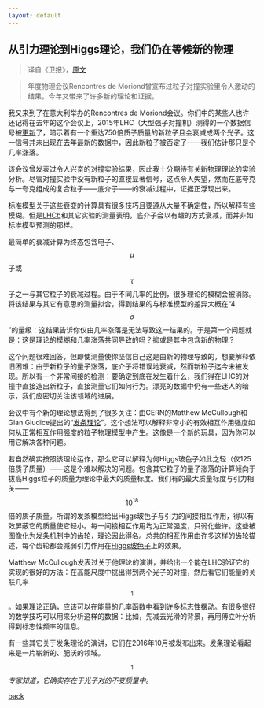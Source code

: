 ```yaml
---
layout: default
---
```

<script src="https://cdn.mathjax.org/mathjax/latest/MathJax.js?config=TeX-AMS-MML_HTMLorMML" type="text/javascript"></script>

## 从引力理论到Higgs理论，我们仍在等候新的物理

>译自《卫报》，[原文][2]

> 年度物理会议Rencontres de Moriond曾宣布过粒子对撞实验里令人激动的结果，今年又带来了许多新的理论和证据。

我又来到了在意大利举办的Rencontres de Moriond会议。你们中的某些人也许还记得在去年的这个会议上，2015年LHC（大型强子对撞机）测得的一个数据信号被[更新][3]了，暗示着有一个重达750倍质子质量的新粒子且会衰减成两个光子。这一信号并未出现在去年最新的数据中，因此新粒子被否定了——我们估计那只是个几率涨落。

该会议曾发表过令人兴奋的对撞实验结果，因此我十分期待有关新物理理论的实验分析。尽管对撞实验中没有新粒子的直接显著信号，这点令人失望，然而在底夸克与一夸克组成的复合粒子——底介子——的衰减过程中，证据正浮现出来。

标准模型关于这些衰变的计算具有很多技巧且要遵从大量不确定性，所以解释有些模糊。但是[LHCb][4]和其它实验的测量表明，底介子会以有趣的方式衰减，而并非如标准模型预测的那样。

最简单的衰减计算为终态包含电子、$$\mu$$子或$$\tau$$子之一与其它粒子的衰减过程。由于不同几率的比例，很多理论的模糊会被消除。将该结果与其它有意思的测量拟合，得到结果的与标准模型的差异大概在“4$$\sigma$$”的量级：这结果告诉你仅由几率涨落是无法导致这一结果的。于是第一个问题就是：这是理论的模糊和几率涨落共同导致的吗？抑或是其中包含新的物理？

这个问题很难回答，但即使测量使你坚信自己这是由新的物理导致的，想要解释依旧困难：由于新粒子的量子涨落，底介子将错误地衰减，然而新粒子迄今未被发现。所以有一个非常间接的检测：要确定到底在发生着什么，我们得在LHC的对撞中直接造出新粒子，直接测量它们如何行为。漂亮的数据中仍有一些迷人的暗示，我们应密切关注该领域的进展。

会议中有个新的理论想法得到了很多关注：由CERN的Matthew McCullough和Gian Giudice提出的“[发条理论][5]”。这个想法可以解释非常小的有效相互作用强度如何从正常相互作用强度的粒子物理模型中产生。这像是一个新的玩具，因为你可以用它解决各种问题。

若自然确实按照该理论运作，那么它可以解释为何Higgs玻色子如此之轻（仅125倍质子质量）——这是个难以解决的问题。包含其它粒子的量子涨落的计算倾向于拔高Higgs粒子的质量为理论中最大的质量标度。我们有的最大质量标度与引力相关——$$10^{18}$$倍的质子质量。所谓的发条模型给出Higgs玻色子与引力的间接相互作用，得以有效屏蔽它的质量使它轻小。每一间接相互作用均为正常强度，只弱化些许。这些被图像化为发条机制中的齿轮，理论因此得名。总共的相互作用由许多这样的齿轮描述，每个齿轮都会减弱引力作用在[Higgs玻色子][6]上的效果。

Matthew McCullough发表过关于他理论的演讲，并给出一个能在LHC验证它的实现的很好的方法：在高能尺度中挑出得到两个光子的对撞，然后看它们能量的关联几率$$^1$$。如果理论正确，应该可以在能量的几率函数中看到许多标志性摆动。有很多很好的数学技巧可以用来分析这样的数据：比如，先减去光滑的背景，再用傅立叶分析得到标志性频率的信息。

有一些其它关于发条理论的演讲，它们在2016年10月被发布出来。发条理论看起来是一片崭新的、肥沃的领域。

$$^1$$ *专家知道，它确实存在于光子对的不变质量中。*

[back][1]

[1]:	./
[2]:  https://www.theguardian.com/science/life-and-physics/2017/mar/24/from-gravity-to-the-higgs-were-still-waiting-for-new-physics
[3]:  https://www.theguardian.com/science/life-and-physics/2016/mar/17/an-update-on-a-possible-new-particle-from-cerns-large-hadron-collider
[4]:  http://lhcb-public.web.cern.ch/lhcb-public/
[5]:  https://arxiv.org/abs/1610.07962
[6]:  https://www.theguardian.com/science/higgs-boson

